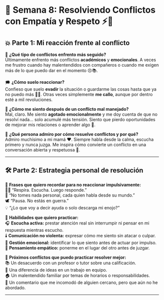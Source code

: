 # 🌟 Semana 8: Resolviendo Conflictos con Empatía y Respeto ⚡🧠

## 💥 Parte 1: Mi reacción frente al conflicto

🧯 **¿Qué tipo de conflictos enfrento más seguido?**  
Últimamente enfrento más conflictos **académicos** y **emocionales**. A veces me frustro cuando hay malentendidos con compañeros o cuando me exigen más de lo que puedo dar en el momento 😣📚.

🗯️ **¿Cómo suelo reaccionar?**  
Confieso que suelo **evadir** la situación o guardarme las cosas hasta que ya no puedo más 😶‍🌫️. Otras veces simplemente **me callo**, aunque por dentro esté a mil revoluciones.

🤯 **¿Cómo me siento después de un conflicto mal manejado?**  
Mal, claro. Me siento **agotado emocionalmente** y me doy cuenta de que no resolví nada... solo acumulé más tensión. Siento que pierdo oportunidades de mejorar mis relaciones o aprender algo 🥺.

🌈 **¿Qué persona admiro por cómo resuelve conflictos y por qué?**  
Admiro muchísimo a mi mamá ❤️. Siempre habla desde la calma, escucha primero y nunca juzga. Me inspira cómo convierte un conflicto en una conversación abierta y respetuosa 🙌.

---

## 🛠️ Parte 2: Estrategia personal de resolución

💬 **Frases que quiero recordar para no reaccionar impulsivamente:**  
🧘‍♂️ “Respira. Escucha. Luego responde.”  
🧊 “No tomes nada personal, cada quien habla desde su mundo.”  
🕊️ “Pausa. No estás en guerra.”  
💡 “¿Lo que voy a decir ayuda o solo descarga mi enojo?”  

🤝 **Habilidades que quiero practicar:**  
🎧 **Escucha activa:** prestar atención real sin interrumpir ni pensar en mi respuesta mientras escucho.  
🕯️ **Comunicación no violenta:** expresar cómo me siento sin atacar o culpar.  
🧩 **Gestión emocional:** identificar lo que siento antes de actuar por impulso.  
🧠 **Pensamiento empático:** ponerme en el lugar del otro antes de juzgar.  

🧪 **Próximos conflictos que puedo practicar resolver mejor:**  
📚 Un desacuerdo con un profesor o tutor sobre una calificación.  
👥 Una diferencia de ideas en un trabajo en equipo.  
🏠 Un malentendido familiar por temas de horarios o responsabilidades.  
💬 Un comentario que me incomodó de alguien cercano, pero que aún no he abordado.  

---


